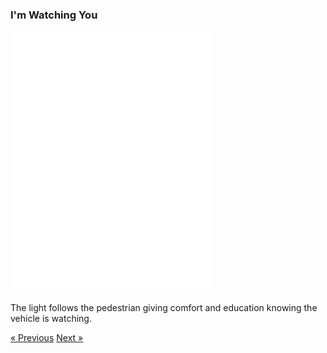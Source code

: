 ### I'm Watching You

<div class="text-center">
  <iframe src="./i-watch-you.html" style="width: 320px; height: 420px; border: 0px" align="center"></iframe>
  <p class="lead">
    The light follows the pedestrian giving comfort and education knowing the vehicle is watching. 
  </p>
  <a class="btn btn-primary btn-lg" tabindex="-1" role="button"  href="{{site.baseurl}}/i-see-you">&laquo; Previous</a>
  <a class="btn btn-primary btn-lg" tabindex="-1" role="button"  href="{{site.baseurl}}/no-sneaking">Next &raquo;</a>
</div>
